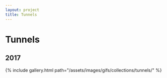```yaml
---
layout: project
title: Tunnels
---
```

# Tunnels

## 2017

{% include gallery.html path="/assets/images/gifs/collections/tunnels/" %}

<script src="/assets/js/lightbox-gallery.js"></script>
